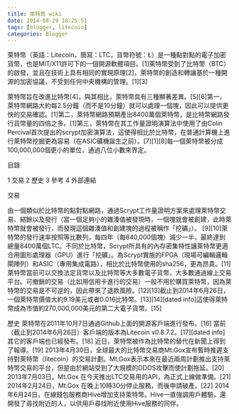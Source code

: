 ```yaml
---
title: 萊特幣 wiki
date: 2014-08-29 18:25:51
tags: [blogger, litecoin]
categories: Blogger
---
```


萊特幣（英語：Litecoin，簡寫：LTC，貨幣符號：Ł）是一種點對點的電子加密貨幣，也是MIT/X11許可下的一個開源軟體項目。[1]萊特幣受到了比特幣（BTC）的啟發，並且在技術上具有相同的實現原理[2]，萊特幣的創造和轉讓基於一種開源的加密協議，不受到任何中央機構的管理。[1][3]

<!-- more --> 

萊特幣旨在改進比特幣[4]，與其相比，萊特幣具有三種顯著差異。[5][6]第一，萊特幣網路大約每2.5分鐘（而不是10分鐘）就可以處理一個塊，因此可以提供更快的交易確認。[1]第二，萊特幣網路預期產出8400萬個萊特幣，是比特幣網路發行貨幣量的四倍之多。[1]第三，萊特幣在其工作量證明演算法中使用了由Colin Percival首次提出的scrypt加密演算法，這使得相比於比特幣，在普通計算機上進行萊特幣挖掘更為容易（在ASIC礦機誕生之前）。[7][1][8]每一個萊特幣被分成100,000,000個更小的單位，通過八位小數來界定。

目錄

1 交易
2 歷史
3 參考
4 外部連結

交易

由一個類似於比特幣的點對點網路，通過Scrypt工作量證明方案來處理萊特幣交易、結餘以及發行（當一個足夠小的雜湊值被發現時，一個塊就會被創建，此時萊特幣就會被發行，而發現這個雜湊值和創建塊的過程被稱作「挖礦」）。 [9][10]萊特幣的發行速率按照等比數列，每四年（每840,000個塊）減少一半，最終達到總量8400萬個LTC。不同於比特幣，Scrypt所具有的內存密集特性讓萊特幣更適合用圖形處理器（GPU）進行「挖礦」。為Scrypt實施的FPGA（現場可編輯邏輯閘陣列）和ASIC（專用集成電路），相比於比特幣使用的sha256，更為昂貴。[11]
萊特幣當前可以交換法定貨幣以及比特幣等大多數電子貨幣，大多數通過線上交易平台。可撤銷的交易（比如用信用卡進行的交易）一般不用於購買萊特幣，因為萊特幣的交易是不可逆的，因此帶來了退款風險。[12][13]截止到2014年6月26日，一個萊特幣價值大約9.19美元或者0.016比特幣。[13][14][dated info]這使得萊特幣成為市值約270,000,000美元的第二大電子貨幣。[15]

歷史
萊特幣在2011年10月7日通過Github上面的開源客戶端進行發布。[16] 當前（截止到2014年6月26日）客戶端的版本為Litecoin v0.8.7.2。[17][dated info]
其它的客戶端也已經發布。[18]
近日，萊特幣被作為比特幣的替代在新聞上得到了報導。[19]
2013年4月30日，全球最大的比特幣交易商Mt.Gox宣布暫時推遲支持對萊特幣（litecoin）的交易計劃。Mt.Gox表示本來在最近兩周計劃推出支持萊特幣交易的平台，但是由於網站受到了大規模的DDOS攻擊而使計劃拖延。[20]
2013年7月03日，Mt.Gox 在今天推出LTC交易用的API，為正式上線做準備。[21]
2014年2月24日，Mt.Gox 在晚上10時30分停止服務，而後申請破產。[22]
2014年6月24日，在線錢包服務商Hive增加支持萊特幣。Hive一直強調用戶體驗，還開發了尋找附近的人，以供用戶尋找附近使用Hive服務的同伴。

